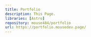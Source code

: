```yaml
---
title: Portfolio
description: This Page.
libraries: [Astro]
repository: mouse484/portfolio
url: https://portfolio.mousedev.page/
---
```

